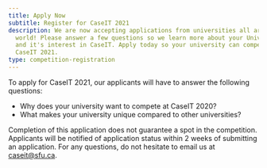 ```yaml
---
title: Apply Now
subtitle: Register for CaseIT 2021
description: We are now accepting applications from universities all around the
  world! Please answer a few questions so we learn more about your University
  and it's interest in CaseIT. Apply today so your university can compete in
  CaseIT 2021.
type: competition-registration
---
```

To apply for CaseIT 2021, our applicants will have to answer the following questions:

* Why does your university want to compete at CaseIT 2020?
* What makes your university unique compared to other universities?

Completion of this application does not guarantee a spot in the competition. Applicants will be notified of application status within 2 weeks of submitting an application. For any questions, do not hesitate to email us at [caseit@sfu.ca](mailto:caseit@sfu.ca).